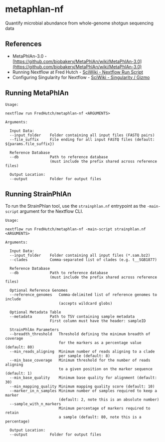 # metaphlan-nf
Quantify microbial abundance from whole-genome shotgun sequencing data

## References

- MetaPhlAn-3.0 - [https://github.com/biobakery/MetaPhlAn/wiki/MetaPhlAn-3.0](https://github.com/biobakery/MetaPhlAn/wiki/MetaPhlAn-3.0)
- Running Nextflow at Fred Hutch - [SciWiki - Nextflow Run Script](https://sciwiki.fredhutch.org/hdc/workflows/running/run_script/)
- Configuring Singularity for Nextflow - [SciWiki - Singularity / Gizmo](https://sciwiki.fredhutch.org/hdc/workflows/running/on_gizmo/)

## Running MetaPhlAn

```
Usage:

nextflow run FredHutch/metaphlan-nf <ARGUMENTS>

Arguments:

  Input Data:
  --input_folder    Folder containing all input files (FASTQ pairs)
  --file_suffix     File ending for all input FASTQ files (default: ${params.file_suffix})

  Reference Database
  --db              Path to reference database
                    (must include the prefix shared across reference files)

  Output Location:
  --output          Folder for output files

```

## Running StrainPhlAn

To run the StrainPhlan tool, use the `strainphlan.nf` entrypoint
as the `-main-script` argument for the Nextflow CLI.

```
Usage:

nextflow run FredHutch/metaphlan-nf -main-script strainphlan.nf <ARGUMENTS>

Arguments:

  Input Data:
  --input_folder    Folder containing all input files (*.sam.bz2)
  --clades          Comma-separated list of clades (e.g. t__SGB1877)

  Reference Database
  --db              Path to reference database
                    (must include the prefix shared across reference files)

  Optional Reference Genomes
  --reference_genomes   Comma-delimited list of reference genomes to include
                        (accepts wildcard globs)

  Optional Metadata Table
  --metadata        Path to TSV containing sample metadata
                    First column must have the header: sampleID

  StrainPhlAn Parameters
  --breadth_threshold   Threshold defining the minimum breadth of coverage
                        for the markers as a percentage value (default: 80)
  --min_reads_aligning  Minimum number of reads aligning to a clade
                        per sample (default: 8)
  --min_base_coverage   Minimum threshold for the number of reads aligning
                        to a given position on the marker sequence (default: 1)
  --min_base_quality    Minimum base quality for alignment (default: 30)
  --min_mapping_quality Minimum mapping quality score (default: 10)
  --marker_in_n_samples Minimum number of samples required to keep a marker
                        (default: 2, note this is an absolute number)
  --sample_with_n_markers
                        Minimum percentage of markers required to retain
                        a sample (default: 80, note this is a percentage)

  Output Location:
  --output          Folder for output files
  ```
